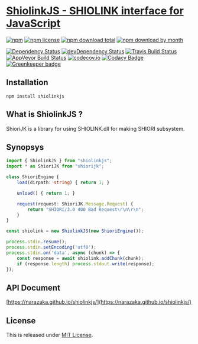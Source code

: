[ShiolinkJS - SHIOLINK interface for JavaScript](https://github.com/Narazaka/shiolinkjs)
=============================================

[![npm](https://img.shields.io/npm/v/shiolinkjs.svg)](https://www.npmjs.com/package/shiolinkjs)
[![npm license](https://img.shields.io/npm/l/shiolinkjs.svg)](https://www.npmjs.com/package/shiolinkjs)
[![npm download total](https://img.shields.io/npm/dt/shiolinkjs.svg)](https://www.npmjs.com/package/shiolinkjs)
[![npm download by month](https://img.shields.io/npm/dm/shiolinkjs.svg)](https://www.npmjs.com/package/shiolinkjs)

[![Dependency Status](https://david-dm.org/Narazaka/shiolinkjs/status.svg)](https://david-dm.org/Narazaka/shiolinkjs)
[![devDependency Status](https://david-dm.org/Narazaka/shiolinkjs/dev-status.svg)](https://david-dm.org/Narazaka/shiolinkjs?type=dev)
[![Travis Build Status](https://travis-ci.org/Narazaka/shiolinkjs.svg?branch=master)](https://travis-ci.org/Narazaka/shiolinkjs)
[![AppVeyor Build Status](https://ci.appveyor.com/api/projects/status/github/Narazaka/shiolinkjs?svg=true&branch=master)](https://ci.appveyor.com/project/Narazaka/shiolinkjs)
[![codecov.io](https://codecov.io/github/Narazaka/shiolinkjs/coverage.svg?branch=master)](https://codecov.io/github/Narazaka/shiolinkjs?branch=master)
[![Codacy Badge](https://api.codacy.com/project/badge/Grade/203584ecb10d4dc29105951014b92bd1)](https://www.codacy.com/app/narazaka/shiolinkjs?utm_source=github.com&amp;utm_medium=referral&amp;utm_content=Narazaka/shiolinkjs&amp;utm_campaign=Badge_Grade)
[![Greenkeeper badge](https://badges.greenkeeper.io/Narazaka/shiolinkjs.svg)](https://greenkeeper.io/)

Installation
--------------------------

```
npm install shiolinkjs
```

What is ShiolinkJS ?
--------------------------

ShioriJK is a library for using SHIOLINK.dll for making SHIORI subsystem.

Synopsys
--------------------------

```typescript
import { ShiolinkJS } from "shiolinkjs";
import * as ShioriJK from "shiorijk";

class ShioriEngine {
    load(dirpath: string) { return 1; }

    unload() { return 1; }

    request(request: ShioriJK.Message.Request) {
        return "SHIORI/3.0 400 Bad Request\r\n\r\n";
    }
}

const shiolink = new ShiolinkJS(new ShioriEngine());

process.stdin.resume();
process.stdin.setEncoding('utf8');
process.stdin.on('data', async (chunk) => {
    const response = await shiolink.addChunk(chunk);
    if (response.length) process.stdout.write(response);
});
```

API Document
--------------------------

[https://narazaka.github.io/shiolinkjs/](https://narazaka.github.io/shiolinkjs/)

License
--------------------------

This is released under [MIT License](https://narazaka.net/license/MIT?2017).
